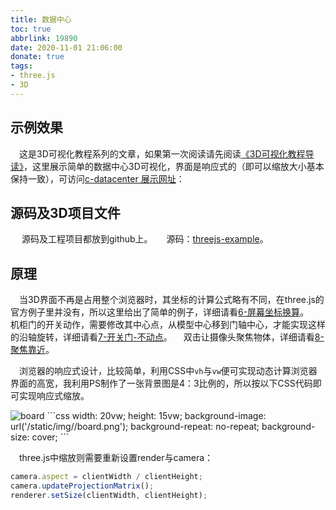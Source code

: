 ```yaml
---
title: 数据中心
toc: true
abbrlink: 19890
date: 2020-11-01 21:06:00
donate: true
tags:
- three.js
- 3D
---
```


## 示例效果
&emsp;这是3D可视化教程系列的文章，如果第一次阅读请先阅读[《3D可视化教程导读》](/posts/30679)，这里展示简单的数据中心3D可视化，界面是响应式的（即可以缩放大小基本保持一致），可访问[c-datacenter 展示网址](http://3d.scaugreen.cn/c-datacenter.html)：

## 源码及3D项目文件
&emsp; 源码及工程项目都放到github上。
&emsp; 源码：[threejs-example](https://github.com/alwxkxk/threejs-example)。



## 原理
&emsp;当3D界面不再是占用整个浏览器时，其坐标的计算公式略有不同，在three.js的官方例子里并没有，所以这里给出了简单的例子，详细请看[6-屏幕坐标换算](/posts/56155)。
&emsp;机柜门的开关动作，需要修改其中心点，从模型中心移到门轴中心，才能实现这样的沿轴旋转，详细请看[7-开关门-不动点](/posts/48386)。
&emsp;双击让摄像头聚焦物体，详细请看[8-聚焦靠近](/posts/30581)。

&emsp;浏览器的响应式设计，比较简单，利用CSS中`vh`与`vw`便可实现动态计算浏览器界面的高宽，我利用PS制作了一张背景图是4：3比例的，所以按以下CSS代码即可实现响应式缩放。


<img alt="board" src="/blog_images/3d/board.png">
```css
width: 20vw;
height: 15vw;
background-image: url('/static/img//board.png');
background-repeat: no-repeat;
background-size: cover;
```

&emsp;three.js中缩放则需要重新设置render与camera：
```js
camera.aspect = clientWidth / clientHeight;
camera.updateProjectionMatrix();
renderer.setSize(clientWidth, clientHeight);
```

